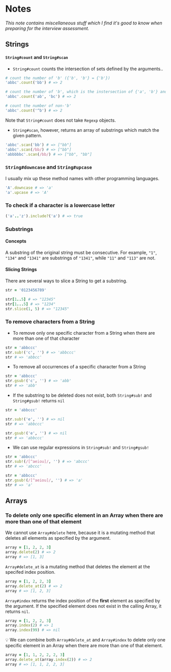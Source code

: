 # Notes

*This note contains miscellaneous stuff which I find it's good to know when preparing for the interview assessment.*

## Strings

#### `String#count` and `String#scan`

- `String#count` counts the intersection of sets defined by the arguments..

```ruby
# count the number of 'b' ({'b', 'b'} = {'b'})
'abbc'.count('bb') # => 2

# count the number of 'b', which is the instersection of {'a', 'b'} and {'b', 'c'}
'abbc'.count('ab', 'bc') # => 2

# count the number of non-'b'
'abbc'.count('^b') # => 2
```

Note that `String#count` does not take `Regexp` objects.

- `String#scan`, however, returns an array of substrings which match the given pattern.

```ruby
'abbc'.scan('bb') # => ["bb"]
'abbc'.scan(/bb/) # => ["bb"]
'abbbbbc'.scan(/bb/) # => ["bb", "bb"]
```

### `String#downcase` and `String#upcase`

I usually mix up these method names with other programming languages.

```ruby
'A'.downcase # => 'a'
'a'.upcase # => 'A'
```

### To check if a character is a lowercase letter

```ruby
('a'..'z').include?('a') # => true
```

### Substrings

#### Concepts

A substring of the original string must be consecutive. For example, `"1"`, `"134"` and `"1341"` are substrings of `"1341"`, while `"11"` and `"113"` are not.

#### Slicing Strings

There are several ways to slice a String to get a substring.

```ruby
str = '0123456789'

str[1..5] # => "12345"
str[1...5] # => "1234"
str.slice(1, 5) # => "12345"
```

### To remove characters from a String

- To remove only one specific character from a String when there are more than one of that character

```ruby
str = 'abbccc'
str.sub!('c', '') # => 'abbccc'
str # => 'abbcc'
```

- To remove all occurrences of a specific character from a String

```ruby
str = 'abbccc'
str.gsub!('c', '') # => 'abb'
str # => 'abb'
```

- If the substring to be deleted does not exist, both `String#sub!` and `String#gsub!` returns `nil`

```ruby
str = 'abbccc'

str.sub!('e', '') # => nil
str # => 'abbccc'

str.gsub!('e', '') # => nil
str # => 'abbccc'
```

- We can use regular expressions in `String#sub!` and `String#gsub!`

```ruby
str = 'abbccc'
str.sub!(/[^aeiou]/, '') # => 'abccc'
str # => 'abccc'

str = 'abbccc'
str.gsub!(/[^aeiou]/, '') # => 'a'
str # => 'a'
```

## Arrays

### To delete only one specific element in an Array when there are more than one of that element

We cannot use `Array#delete` here, because it is a mutating method that deletes all elements as specified by the argument.

```ruby
array = [1, 2, 2, 3]
array.delete(2) # => 2
array # => [1, 3]
```

`Array#delete_at` is a mutating method that deletes the element at the specifed index position.

```ruby
array = [1, 2, 2, 3]
array.delete_at(2) # => 2
array # => [1, 2, 3]
```

`Array#index` returns the index position of the **first** element as specified by the argument. If the specified element does not exist in the calling Array, it returns `nil`.

```ruby
array = [1, 2, 2, 3]
array.index(2) # => 1
array.index(99) # => nil
```

:bulb: We can combine both `Array#delete_at` and `Array#index` to delete only one specific element in an Array when there are more than one of that element.

```ruby
array = [1, 1, 2, 2, 2, 3]
array.delete_at(array.index(2)) # => 2
array # => [1, 1, 2, 2, 3]
```
